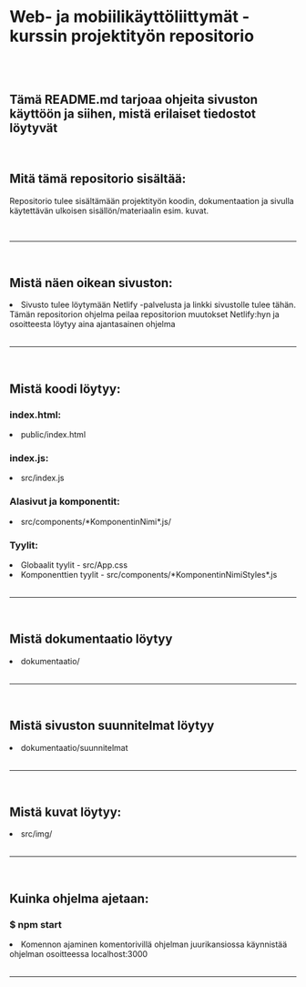 # Web- ja mobiilikäyttöliittymät -kurssin projektityön repositorio

<br />
<br />

## Tämä README.md tarjoaa ohjeita sivuston käyttöön ja siihen, mistä erilaiset tiedostot löytyvät

<br />

## Mitä tämä repositorio sisältää:

Repositorio tulee sisältämään projektityön koodin, dokumentaation ja sivulla käytettävän ulkoisen sisällön/materiaalin esim. kuvat.

<br />
<hr />
<br />

## Mistä näen oikean sivuston:

<li>Sivusto tulee löytymään Netlify -palvelusta ja linkki sivustolle tulee tähän. Tämän repositorion ohjelma peilaa repositorion muutokset Netlify:hyn ja osoitteesta löytyy aina ajantasainen ohjelma </li>

<br />
<hr />
<br />

## Mistä koodi löytyy:

### index.html:

<li>public/index.html </li>

### index.js:

<li>src/index.js </li>

### Alasivut ja komponentit:

<li>src/components/*KomponentinNimi*.js/ </li>

### Tyylit:

<li>Globaalit tyylit - src/App.css </li>
<li>Komponenttien tyylit - src/components/*KomponentinNimiStyles*.js </li>

<br />
<hr />  
<br />

## Mistä dokumentaatio löytyy

<li>dokumentaatio/ </li>

<br />
<hr />  
<br />

## Mistä sivuston suunnitelmat löytyy

<li>dokumentaatio/suunnitelmat </li>

<br />
<hr />  
<br />

## Mistä kuvat löytyy:

<li>src/img/ </li>

<br />
<hr />
<br />

## Kuinka ohjelma ajetaan:

### $ npm start

<li>Komennon ajaminen komentorivillä ohjelman juurikansiossa käynnistää ohjelman osoitteessa localhost:3000 </li>

<br />
<hr />
<br />
